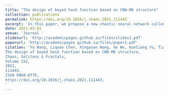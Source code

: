 ```yaml
---
title: "The design of keyed hash function based on CNN-MD structure"
collection: publications
permalink: https://doi.org/10.1016/j.chaos.2021.111443
excerpt: 'In this paper, we propose a new chaotic neural network called the Merkle–Damgaard (CNN-MD) iterative structure, which we designed from the perspective of resisting attacks, such as length extension, second original image, Joux multiple collision, and intermediate encounter attacks. A new chaotic hash function based on the CNN-MD is presented. First, CNN is used as the compression function of CNN-MD, which ensures both the unidirectionality of data compression and the sensitivity of the hash value. Furthermore, the multi-input single-output construction of the CNN can achieve highly efficient data compression. In addition, in the process of group encryption of data, we use the value padding of coupled lattice mapping to improve the alignment of the plaintext of the MD algorithm. This new alignment can enhance the hash function’s collision resistance and the CNN-MD sensitivity. Experimental and theoretical analyses show that our proposed hashing algorithm can resist attacks, such as second original image, brute force, and multiple collision attacks, better than MD5, SHA-1, and SHA-2 algorithms. In terms of speed, our proposed hashing algorithm can successfully handle existing commercial scenarios better than MD5, SHA-1, SHA-3, and other methods. Therefore, the hash algorithm proposed in this study can be applied to existing e-commerce scenarios.'
date: 2021-03-01
venue: 'Journal '
slidesurl: 'http://academicpages.github.io/files/slides1.pdf'
paperurl: 'http://academicpages.github.io/files/paper1.pdf'
citation: 'Yu Wang, Liquan Chen, Xingyuan Wang, Ge Wu, Kunliang Yu, Tianyu Lu,
The design of keyed hash function based on CNN-MD structure,
Chaos, Solitons & Fractals,
Volume 152,
2021,
111443,
ISSN 0960-0779,
https://doi.org/10.1016/j.chaos.2021.111443.
'
---
```


